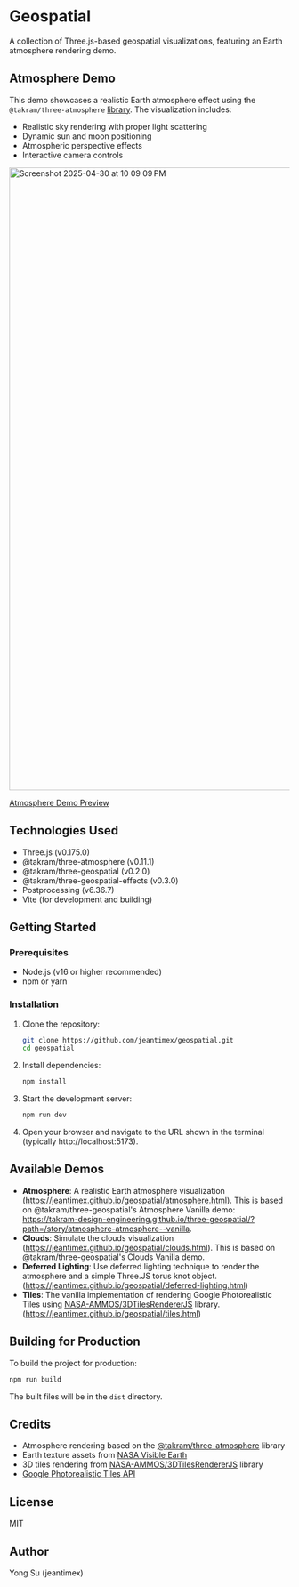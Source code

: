 # Geospatial

A collection of Three.js-based geospatial visualizations, featuring an Earth atmosphere rendering demo.

## Atmosphere Demo

This demo showcases a realistic Earth atmosphere effect using the `@takram/three-atmosphere` [library](https://github.com/takram-design-engineering/three-geospatial/). The visualization includes:

- Realistic sky rendering with proper light scattering
- Dynamic sun and moon positioning
- Atmospheric perspective effects
- Interactive camera controls

<img width="1120" alt="Screenshot 2025-04-30 at 10 09 09 PM" src="https://github.com/user-attachments/assets/5a3f473e-b9f6-4721-ab08-5b5a0335f4b6" />

[Atmosphere Demo Preview](https://jeantimex.github.io/geospatial/)

## Technologies Used

- Three.js (v0.175.0)
- @takram/three-atmosphere (v0.11.1)
- @takram/three-geospatial (v0.2.0)
- @takram/three-geospatial-effects (v0.3.0)
- Postprocessing (v6.36.7)
- Vite (for development and building)

## Getting Started

### Prerequisites

- Node.js (v16 or higher recommended)
- npm or yarn

### Installation

1. Clone the repository:
   ```bash
   git clone https://github.com/jeantimex/geospatial.git
   cd geospatial
   ```

2. Install dependencies:
   ```bash
   npm install
   ```

3. Start the development server:
   ```bash
   npm run dev
   ```

4. Open your browser and navigate to the URL shown in the terminal (typically http://localhost:5173).

## Available Demos

- **Atmosphere**: A realistic Earth atmosphere visualization (https://jeantimex.github.io/geospatial/atmosphere.html). This is based on @takram/three-geospatial's Atmosphere Vanilla demo: https://takram-design-engineering.github.io/three-geospatial/?path=/story/atmosphere-atmosphere--vanilla.
- **Clouds**: Simulate the clouds visualization (https://jeantimex.github.io/geospatial/clouds.html). This is based on @takram/three-geospatial's Clouds Vanilla demo.
- **Deferred Lighting**: Use deferred lighting technique to render the atmosphere and a simple Three.JS torus knot object. (https://jeantimex.github.io/geospatial/deferred-lighting.html)
- **Tiles**: The vanilla implementation of rendering Google Photorealistic Tiles using [NASA-AMMOS/3DTilesRendererJS](https://github.com/NASA-AMMOS/3DTilesRendererJS) library. (https://jeantimex.github.io/geospatial/tiles.html)

## Building for Production

To build the project for production:

```bash
npm run build
```

The built files will be in the `dist` directory.

## Credits

- Atmosphere rendering based on the [@takram/three-atmosphere](https://github.com/takram-design-engineering/takram-atmosphere) library
- Earth texture assets from [NASA Visible Earth](https://visibleearth.nasa.gov/)
- 3D tiles rendering from [NASA-AMMOS/3DTilesRendererJS](https://github.com/NASA-AMMOS/3DTilesRendererJS) library
- [Google Photorealistic Tiles API](https://developers.google.com/maps/documentation/tile/3d-tiles)

## License

MIT

## Author

Yong Su (jeantimex)

